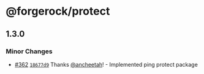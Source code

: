 # @forgerock/protect

## 1.3.0

### Minor Changes

- [#362](https://github.com/ForgeRock/ping-javascript-sdk/pull/362) [`18677d9`](https://github.com/ForgeRock/ping-javascript-sdk/commit/18677d910631a544279f7725c6fb3fa5a3fcc0f6) Thanks [@ancheetah](https://github.com/ancheetah)! - Implemented ping protect package
